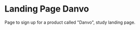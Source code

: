 <h1> Landing Page Danvo </h1>

<p>Page to sign up for a product called "Danvo", study landing page.</p>
